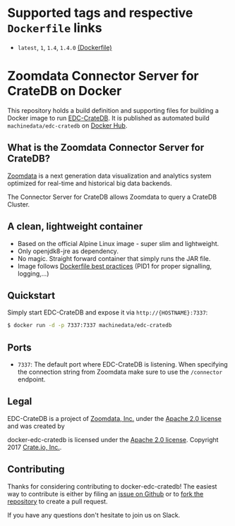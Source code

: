 # Supported tags and respective `Dockerfile` links

- `latest`, `1`, `1.4`, `1.4.0` [(Dockerfile)](https://github.com/machine-data/docker-edc-cratedb/blob/master/Dockerfile)

# Zoomdata Connector Server for CrateDB on Docker

This repository holds a build definition and supporting files for building a Docker image to run [EDC-CrateDB](https://github.com/Zoomdata/edc-cratedb).
It is published as automated build `machinedata/edc-cratedb` on [Docker Hub](https://registry.hub.docker.com/u/machinedata/edc-cratedb/).

## What is the Zoomdata Connector Server for CrateDB?

[Zoomdata](https://www.zoomdata.com) is a next generation data visualization and analytics system optimized for real-time and historical big data backends.

The Connector Server for CrateDB allows Zoomdata to query a CrateDB Cluster.

## A clean, lightweight container

- Based on the official Alpine Linux image - super slim and lightweight.
- Only openjdk8-jre as dependency.
- No magic. Straight forward container that simply runs the JAR file.
- Image follows [Dockerfile best practices](https://docs.docker.com/engine/userguide/eng-image/dockerfile_best-practices/) (PID1 for proper signalling, logging,...)

## Quickstart

Simply start EDC-CrateDB and expose it via `http://{HOSTNAME}:7337`:

```sh
$ docker run -d -p 7337:7337 machinedata/edc-cratedb
```

## Ports

- `7337`: The default port where EDC-CrateDB is listening. When specifying the connection string from Zoomdata make sure to use the `/connector` endpoint.

## Legal

EDC-CrateDB is a project of [Zoomdata, Inc.](https://www.zoomdata.com) under the [Apache 2.0 license](https://github.com/Zoomdata/edc-cratedb/blob/master/LICENSE) and was created by

docker-edc-cratedb is licensed under the [Apache 2.0 license](https://github.com/machine-data/docker-edc-cratedb/blob/master/LICENSE).
Copyright 2017 [Crate.io, Inc.](https://crate.io).

## Contributing

Thanks for considering contributing to docker-edc-cratedb!
The easiest way to contribute is either by filing an [issue on Github](https://github.com/machine-data/docker-edc-cratedb/issues) or to [fork the repository](https://github.com/machine-data/docker-edc-cratedb/fork) to create a pull request.

If you have any questions don't hesitate to join us on Slack.
